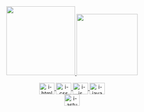 <div align="center">
  <a href="https://github.com/lacarsi">
  <img height="180em" src="https://github-readme-stats.vercel.app/api?username=lacarsi&show_icons=true&theme=panda&include_all_commits=true&count_private=true"/>
  <img height="160em" src="https://github-readme-stats.vercel.app/api/top-langs/?username=lacarsi&layout=compact&langs_count=8&theme=panda"/>
</div>
<br>
<div align="center">
<div style="display: inline_block">
  <img align="center" alt="i-html" height="30" width="40" src="https://cdn.jsdelivr.net/gh/devicons/devicon/icons/html5/html5-original.svg">
  <img align="center" alt="i-css" height="30" width="40" src="https://cdn.jsdelivr.net/gh/devicons/devicon/icons/css3/css3-original.svg">
  <img align="center" alt="i-js" height="30" width="40" src="https://cdn.jsdelivr.net/gh/devicons/devicon/icons/javascript/javascript-original.svg">
  <img align="center" alt="i-java" height="30" width="40" src="https://cdn.jsdelivr.net/gh/devicons/devicon/icons/java/java-original.svg">
  
</div>
<div align="center">
  <div style="display: inline_block">
  <img align="center" alt="i-astudio" height="30" width="40" src="https://cdn.jsdelivr.net/gh/devicons/devicon/icons/androidstudio/androidstudio-original.svg">
  </div>
